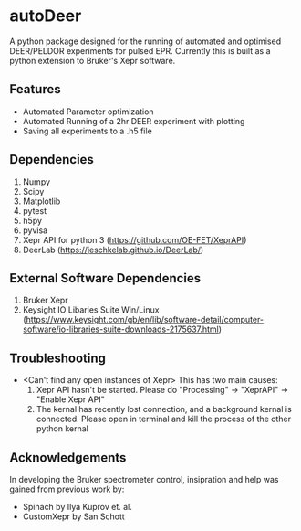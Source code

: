 # autoDeer
A python package designed for the running of automated and optimised DEER/PELDOR experiments for pulsed EPR. Currently this is built as a python extension to Bruker's Xepr software. 

## Features
- Automated Parameter optimization
- Automated Running of a 2hr DEER experiment with plotting
- Saving all experiments to a .h5 file

## Dependencies
1) Numpy
2) Scipy
3) Matplotlib
4) pytest
5) h5py
6) pyvisa
7) Xepr API for python 3 (https://github.com/OE-FET/XeprAPI)
8) DeerLab (https://jeschkelab.github.io/DeerLab/)

## External Software Dependencies
1) Bruker Xepr
2) Keysight IO Libaries Suite Win/Linux (https://www.keysight.com/gb/en/lib/software-detail/computer-software/io-libraries-suite-downloads-2175637.html)

## Troubleshooting
- <Can't find any open instances of Xepr>
    This has two main causes:
    1) Xepr API hasn't be started. Please do "Processing" -> "XeprAPI" -> "Enable Xepr API"
    2) The kernal has recently lost connection, and a background kernal is connected. Please open <htop> in terminal and
    kill the process of the other python kernal

## Acknowledgements 
In developing the Bruker spectrometer control, insipration and help was gained from previous work by:
- Spinach by Ilya Kuprov et. al.
- CustomXepr by San Schott

